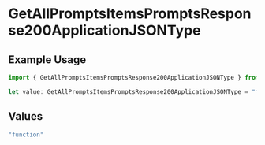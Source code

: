 # GetAllPromptsItemsPromptsResponse200ApplicationJSONType

## Example Usage

```typescript
import { GetAllPromptsItemsPromptsResponse200ApplicationJSONType } from "@orq-ai/node/models/operations";

let value: GetAllPromptsItemsPromptsResponse200ApplicationJSONType = "function";
```

## Values

```typescript
"function"
```